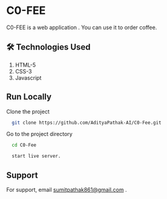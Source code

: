 
# C0-FEE

C0-FEE is a web application . You can use it to order coffee.


## 🛠 Technologies Used

1. HTML-5
2. CSS-3
3. Javascript




## Run Locally

Clone the project

```bash
  git clone https://github.com/AdityaPathak-AI/C0-Fee.git
```

Go to the project directory

```bash
  cd C0-Fee
```


```bash
  start live server.
```


## Support

For support, email sumitpathak861@gmail.com .

